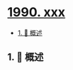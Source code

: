 # [1990. xxx](https://github.com/Tdahuyou/TNotes.leetcode/tree/main/notes/1990.%20xxx)

<!-- region:toc -->

- [1. 📝 概述](#1--概述)

<!-- endregion:toc -->

## 1. 📝 概述
